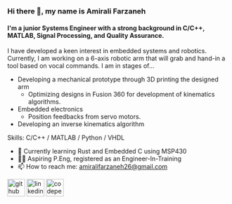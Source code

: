 ### Hi there 👋, my name is Amirali Farzaneh
#### I'm a junior Systems Engineer with a strong background in C/C++, MATLAB, Signal Processing, and Quality Assurance.
I have developed a keen interest in embedded systems and robotics.
Currently, I am working on a 6-axis robotic arm that will grab and hand-in a tool based on vocal commands. I am in stages of...
  -  Developing a mechanical prototype through 3D printing the designed arm
     -  Optimizing designs in Fusion 360 for development of kinematics algorithms.
  -  Embedded electronics
     -  Position feedbacks from servo motors.
  -  Developing an inverse kinematics algorithm

Skills: C/C++ / MATLAB / Python / VHDL  

- 🌱 Currently learning Rust and Embedded C using MSP430
- 👨‍🔧 Aspiring P.Eng, registered as an Engineer-In-Training
- 📫 How to reach me: amiralifarzaneh26@gmail.com 


[<img src='https://cdn.jsdelivr.net/npm/simple-icons@3.0.1/icons/github.svg' alt='github' height='40'>](https://github.com/https://github.com/afarzane)  [<img src='https://cdn.jsdelivr.net/npm/simple-icons@3.0.1/icons/linkedin.svg' alt='linkedin' height='40'>](https://www.linkedin.com/in/https://www.linkedin.com/in/afarzane//)  [<img src='https://cdn.jsdelivr.net/npm/simple-icons@3.0.1/icons/codepen.svg' alt='codepen' height='40'>](https://codepen.io/https://codepen.io/afarzane)  

